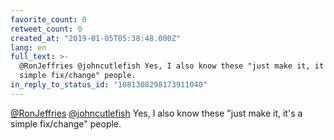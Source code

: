 ```yaml
---
favorite_count: 0
retweet_count: 0
created_at: "2019-01-05T05:38:48.000Z"
lang: en
full_text: >-
  @RonJeffries @johncutlefish Yes, I also know these "just make it, it's a
  simple fix/change" people.
in_reply_to_status_id: "1081308298173911040"
---
```


[@RonJeffries](https://twitter.com/RonJeffries)
[@johncutlefish](https://twitter.com/johncutlefish) Yes, I also know these "just
make it, it's a simple fix/change" people.
